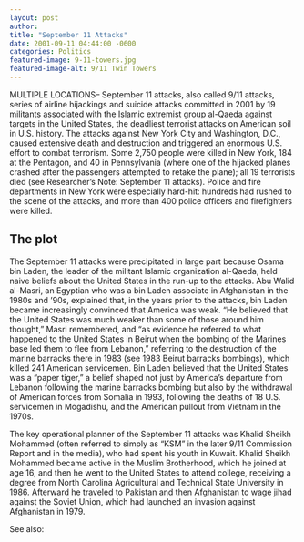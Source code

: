```yaml
---
layout: post
author: 
title: "September 11 Attacks"
date: 2001-09-11 04:44:00 -0600
categories: Politics  
featured-image: 9-11-towers.jpg
featured-image-alt: 9/11 Twin Towers 
---
```

MULTIPLE LOCATIONS– September 11 attacks, also called 9/11 attacks, series of airline hijackings and suicide attacks committed in 2001 by 19 militants associated with the Islamic extremist group al-Qaeda against targets in the United States, the deadliest terrorist attacks on American soil in U.S. history. The attacks against New York City and Washington, D.C., caused extensive death and destruction and triggered an enormous U.S. effort to combat terrorism. Some 2,750 people were killed in New York, 184 at the Pentagon, and 40 in Pennsylvania (where one of the hijacked planes crashed after the passengers attempted to retake the plane); all 19 terrorists died (see Researcher’s Note: September 11 attacks). Police and fire departments in New York were especially hard-hit: hundreds had rushed to the scene of the attacks, and more than 400 police officers and firefighters were killed.

## The plot

<a href="https://en.wikipedia.org/wiki/9/11_conspiracy_theories" data-iframely-url></a>

The September 11 attacks were precipitated in large part because Osama bin Laden, the leader of the militant Islamic organization al-Qaeda, held naive beliefs about the United States in the run-up to the attacks. Abu Walid al-Masri, an Egyptian who was a bin Laden associate in Afghanistan in the 1980s and ’90s, explained that, in the years prior to the attacks, bin Laden became increasingly convinced that America was weak. “He believed that the United States was much weaker than some of those around him thought,” Masri remembered, and “as evidence he referred to what happened to the United States in Beirut when the bombing of the Marines base led them to flee from Lebanon,” referring to the destruction of the marine barracks there in 1983 (see 1983 Beirut barracks bombings), which killed 241 American servicemen. Bin Laden believed that the United States was a “paper tiger,” a belief shaped not just by America’s departure from Lebanon following the marine barracks bombing but also by the withdrawal of American forces from Somalia in 1993, following the deaths of 18 U.S. servicemen in Mogadishu, and the American pullout from Vietnam in the 1970s.

The key operational planner of the September 11 attacks was Khalid Sheikh Mohammed (often referred to simply as “KSM” in the later 9/11 Commission Report and in the media), who had spent his youth in Kuwait. Khalid Sheikh Mohammed became active in the Muslim Brotherhood, which he joined at age 16, and then he went to the United States to attend college, receiving a degree from North Carolina Agricultural and Technical State University in 1986. Afterward he traveled to Pakistan and then Afghanistan to wage jihad against the Soviet Union, which had launched an invasion against Afghanistan in 1979.

See also: 
<a href="http://thenewworldpost.com/world/2022/02/22/911-sequence.html" data-iframely-url></a>
